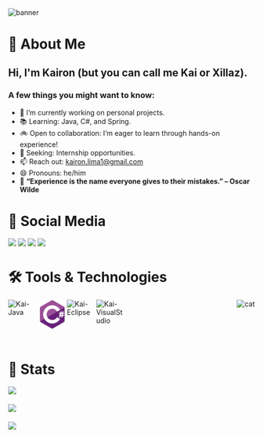 <img align="center" alt="banner" src="https://raw.githubusercontent.com/xillaz/xillaz/main/media/banner.jpg">

# 👋 About Me

## Hi, I'm Kairon (but you can call me Kai or Xillaz).

### A few things you might want to know:

- 🔭 I’m currently working on personal projects.
- 📚 Learning: Java, C#, and Spring.
- 🚲 Open to collaboration: I’m eager to learn through hands-on experience!
- 🔎 Seeking: Internship opportunities.
- 📫 Reach out: kairon.lima1@gmail.com
- 😄 Pronouns: he/him
- 🎈 **“Experience is the name everyone gives to their mistakes.” – Oscar Wilde**

# 📱 Social Media
<div> 
  <a href="https://www.instagram.com/kairon.lcb/" target="_blank"><img src="https://img.shields.io/badge/-Instagram-%23E4405F?style=for-the-badge&logo=instagram&logoColor=white" target="_blank"></a>
  <a href="http://dontpad.com/kaidiscordhere02" target="_blank"><img src="https://img.shields.io/badge/Discord-7289DA?style=for-the-badge&logo=discord&logoColor=white" target="_blank"></a>
  <a href="mailto:kairon.lima1@gmail.com"><img src="https://img.shields.io/badge/-Gmail-%23333?style=for-the-badge&logo=gmail&logoColor=white" target="_blank"></a>
  <a href="https://twitter.com/theblinkai" target="_blank"><img src="https://img.shields.io/badge/Twitter-1DA1F2?style=for-the-badge&logo=twitter&logoColor=white" target="_blank"></a>
</div>

# 🛠️ Tools & Technologies
<div align="left">
  <img align="left" alt="Kai-Java" height="60" width="60" src="https://cdn.jsdelivr.net/gh/devicons/devicon/icons/java/java-original.svg">
  <img align="left" alt="Kai-Csharp" height="60" width="60" src="https://raw.githubusercontent.com/devicons/devicon/master/icons/csharp/csharp-original.svg">
  <img align="left" alt="Kai-Eclipse" height="60" width="60" src="https://icons.iconarchive.com/icons/papirus-team/papirus-apps/128/eclipse-icon.png">
  <img align="left" alt="Kai-VisualStudio" height="60" width="60" src="https://cdn.jsdelivr.net/gh/devicons/devicon/icons/visualstudio/visualstudio-plain.svg">
  <img align="right" alt="cat" height="170" src="https://raw.githubusercontent.com/kaifritz02/kaifritz02/main/media/cat.gif">
</div>
<br><br><br><br><br>

# 🏅 Stats
<div>
  <a href="https://github.com/kaifritz02">
    <img height="180em" src="https://github-readme-stats.vercel.app/api?username=xillaz&theme=slateorange&show_icons=true&hide_border=false&count_private=true"/><br><br>
    <img height="180em" src="https://github-readme-streak-stats.herokuapp.com/?user=xillaz&theme=slateorange&hide_border=false"/><br><br>
    <img height="130em" src="https://github-readme-stats.vercel.app/api/top-langs/?username=xillaz&theme=slateorange&show_icons=true&hide_border=false&layout=compact"/>
  </a>
</div>
